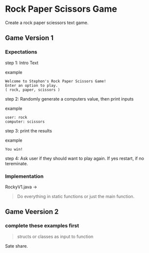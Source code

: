 # Rock Paper Scissors Game
Create a rock paper sciessors text game.

## Game Version 1

### Expectations
step 1: Intro Text

example
```
Welcome to Stephon's Rock Paper Scissors Game!
Enter an option to play.
( rock, paper, scissors )
```

step 2: Randomly generate a computers value, then print inputs

example
```
user: rock
computer: scissors
```

step 3: print the results

example
```
You win!
```

step 4: Ask user if they should want to play again. If yes restart, if no tereminate.

### Implementation
RockyV1.java ->

> Do everything in static functions or just the main function.


## Game Veersion 2

### complete these examples first
> structs or classes as input to function

Sate share.
